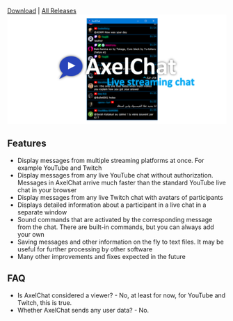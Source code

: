 [Download](https://github.com/3dproger/axelchat/releases/latest/) |
[All Releases](https://github.com/3dproger/AxelChat/releases)
![Image](images/github-social5a.png)

## Features
- Display messages from multiple streaming platforms at once. For example YouTube and Twitch
- Display messages from any live YouTube chat without authorization. Messages in AxelChat arrive much faster than the standard YouTube live chat in your browser
- Display messages from any live Twitch chat with avatars of participants
- Displays detailed information about a participant in a live chat in a separate window
- Sound commands that are activated by the corresponding message from the chat. There are built-in commands, but you can always add your own
- Saving messages and other information on the fly to text files. It may be useful for further processing by other software
- Many other improvements and fixes expected in the future
## FAQ
- Is AxelChat considered a viewer? - No, at least for now, for YouTube and Twitch, this is true.
- Whether AxelChat sends any user data? - No.
